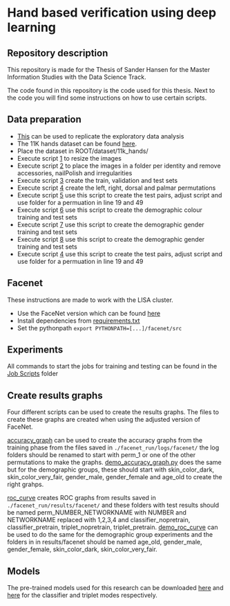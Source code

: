 # Hand based verification using deep learning

## Repository description
This repository is made for the Thesis of Sander Hansen for the Master Information Studies with the Data Science Track. 

The code found in this repository is the code used for this thesis. Next to the code you will find some instructions on how to use certain scripts.

## Data preparation
- [This](data_preparation/eda.py) can be used to replicate the exploratory data analysis
- The 11K hands dataset can be found [here](https://sites.google.com/view/11khands).
- Place the dataset in ROOT/dataset/11k_hands/
- Execute script [1](data_preparation/1_resize_images.py) to resize the images
- Execute script [2](data_preparation/2_sort_images.py) to place the images in a folder per identity and remove accessories, nailPolish and irregularities
- Execute script [3](data_preparation/3_create_sets.py) create the train, validation and test sets
- Execute script [4](data_preparation/4_create_permutations.py) create the left, right, dorsal and palmar permutations
- Execute script [5](data_preparation/5_generate_pairs.py) use this script to create the test pairs, adjust script and use folder for a permuation in line 19 and 49
- Execute script [6](data_preparation/6_generate_color_groups.py) use this script to create the demographic colour training and test sets
- Execute script [7](data_preparation/7_generate_gender_groups.py) use this script to create the demographic gender training and test sets
- Execute script [8](data_preparation/_generate_age_groups.py) use this script to create the demographic gender training and test sets
- Execute script [4](data_preparation/5_generate_pairs.py) use this script to create the test pairs, adjust script and use folder for a permuation in line 19 and 49

## Facenet
These instructions are made to work with the LISA cluster.
- Use the FaceNet version which can be found [here](facenet) 
- Install dependencies from [requirements.txt](facenet/requirements.txt)
- Set the pythonpath ``export PYTHONPATH=[...]/facenet/src``

## Experiments
All commands to start the jobs for training and testing can be found in the [Job Scripts](job_scripts) folder

## Create results graphs
Four different scripts can be used to create the results graphs. The files to create these graphs are created when using the adjusted version of FaceNet.

[accuracy_graph](process_results/accuracy_graph.py) can be used to create the accuracy graphs from the training phase from the files saved in ``./facenet_run/logs/facenet/`` the log folders should be renamed to start with perm_1 or one of the other permutations to make the graphs. [demo_accuracy_graph.py](process_results/demo_accuracy_graph.py) does the same but for the demographic groups, these should start with skin_color_dark, skin_color_very_fair, gender_male, gender_female and age_old to create the right grahps.

[roc_curve](process_results/roc_curve.py) creates ROC graphs from results saved in ``./facenet_run/results/facenet/`` and these folders with test results should be named perm_NUMBER_NETWORKNAME with NUMBER and NETWORKNAME replaced with 1,2,3,4 and classifier_nopretrain, classifier_pretrain, triplet_nopretrain, triplet_pretrain. [demo_roc_curve](process_results/demo_roc_curve.py) can be used to do the same for the demographic group experiments and the folders in in results/facenet should be named age_old, gender_male, gender_female, skin_color_dark, skin_color_very_fair. 

## Models
The pre-trained models used for this research can be downloaded [here](https://drive.google.com/file/d/1EXPBSXwTaqrSC0OhUdXNmKSh9qJUQ55-) and [here](https://drive.google.com/file/d/0B5MzpY9kBtDVZ2RpVDYwWmxoSUk) for the classifier and triplet modes respectively.
